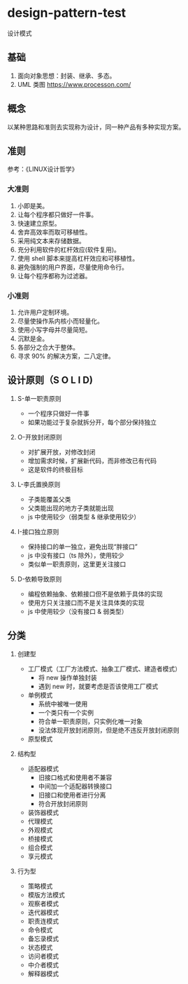 # design-pattern-test

设计模式

## 基础

1. 面向对象思想：封装、继承、多态。
2. UML 类图 https://www.processon.com/

## 概念

以某种思路和准则去实现称为设计，同一种产品有多种实现方案。

## 准则

参考：《LINUX设计哲学》

### 大准则

1. 小即是美。
2. 让每个程序都只做好一件事。
3. 快速建立原型。
4. 舍弃高效率而取可移植性。
5. 采用纯文本来存储数据。
6. 充分利用软件的杠杆效应(软件复用)。
7. 使用 shell 脚本来提高杠杆效应和可移植性。
8. 避免强制的用户界面，尽量使用命令行。
9. 让每个程序都称为过滤器。

### 小准则

1. 允许用户定制环境。
2. 尽量使操作系内核小而轻量化。
3. 使用小写字母并尽量简短。
4. 沉默是金。
5. 各部分之合大于整体。
6. 寻求 90% 的解决方案，二八定律。

## 设计原则（S O L I D)

1. S-单一职责原则
    * 一个程序只做好一件事
    * 如果功能过于复杂就拆分开，每个部分保持独立
    
2. O-开放封闭原则
   * 对扩展开放，对修改封闭
   * 增加需求时候，扩展新代码，而非修改已有代码
   * 这是软件的终极目标
  
3. L-李氏置换原则
   * 子类能覆盖父类
   * 父类能出现的地方子类就能出现
   * js 中使用较少（弱类型 & 继承使用较少）
  
4. I-接口独立原则
   * 保持接口的单一独立，避免出现“胖接口”
   * js 中没有接口（ts 除外），使用较少
   * 类似单一职责原则，这里更关注接口

5. D-依赖导致原则
   * 编程依赖抽象、依赖接口但不是依赖于具体的实现
   * 使用方只关注接口而不是关注具体类的实现
   * js 中使用较少（没有接口 & 弱类型）
   
## 分类

1. 创建型
   * 工厂模式（工厂方法模式、抽象工厂模式、建造者模式）
      * 将 new 操作单独封装
      * 遇到 new 时，就要考虑是否该使用工厂模式
   * 单例模式
      * 系统中被唯一使用
      * 一个类只有一个实例
      * 符合单一职责原则，只实例化唯一对象
      * 没法体现开放封闭原则，但是绝不违反开放封闭原则
   * 原型模式  
   
2. 结构型
   * 适配器模式
      * 旧接口格式和使用者不兼容
      * 中间加一个适配器转换接口
      * 旧接口和使用者进行分离
      * 符合开放封闭原则
   * 装饰器模式
   * 代理模式
   * 外观模式
   * 桥接模式
   * 组合模式
   * 享元模式

3. 行为型
   * 策略模式
   * 模版方法模式
   * 观察者模式
   * 迭代器模式
   * 职责连模式
   * 命令模式
   * 备忘录模式
   * 状态模式
   * 访问者模式
   * 中介者模式
   * 解释器模式
  
